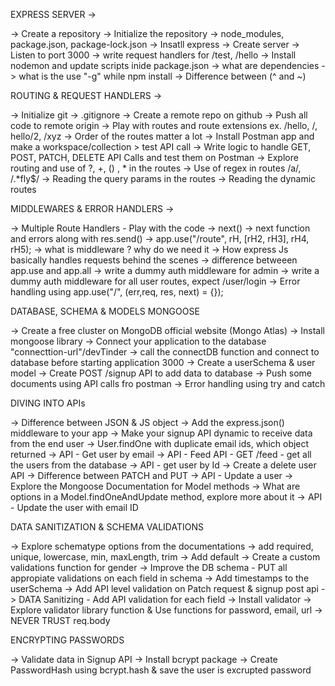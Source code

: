 EXPRESS SERVER ->

-> Create a repository
-> Initialize the repository
-> node_modules, package.json, package-lock.json
-> Insatll express
-> Create server
-> Listen to port 3000
-> write request handlers for /test, /hello
-> Install nodemon and update scripts inide package.json
-> what are dependencies
-> what is the use "-g" while npm install
-> Difference between (^ and ~)

ROUTING & REQUEST HANDLERS ->

-> Initialize git
-> .gitignore
-> Create a remote repo on github
-> Push all code to remote origin
-> Play with routes and route extensions ex. /hello, /, hello/2, /xyz
-> Order of the routes matter a lot
-> Install Postman app and make a workspace/collection > test API call
-> Write logic to handle GET, POST, PATCH, DELETE API Calls and test them on Postman
-> Explore routing and use of ?, +, () , * in the routes
-> Use of regex in routes /a/, /.*fly$/
-> Reading the query params in the routes
-> Reading the dynamic routes

MIDDLEWARES & ERROR HANDLERS ->

-> Multiple Route Handlers - Play with the code
-> next()
-> next function and errors along with res.send()
-> app.use("/route", rH, [rH2, rH3], rH4, rH5);
-> what is middleware ? why do we need it
-> How express Js basically handles requests behind the scenes
-> difference betweeen app.use and app.all
-> write a dummy auth middleware for admin
-> write a dummy auth middleware for all user routes, expect /user/login
-> Error handling using app.use("/", (err,req, res, next) = {});

DATABASE, SCHEMA & MODELS MONGOOSE

-> Create a free cluster on MongoDB official website (Mongo Atlas)
-> Install mongoose library
-> Connect your application to the database "connecttion-url"/devTinder
-> call the connectDB function and connect to database before starting application 3000
-> Create a userSchema & user model
-> Create POST /signup API to add data to database
-> Push some documents using API calls fro postman
-> Error handling using try and catch

DIVING INTO APIs

-> Difference between JSON & JS object
-> Add the express.json() middleware to your app
-> Make your signup API dynamic to receive data from the end user
-> User.findOne with duplicate email ids, which object returned
-> API -  Get user by email
-> API - Feed API - GET /feed - get all the users from the database
-> API - get user by Id
-> Create a delete user API
-> Difference between PATCH and PUT
-> API - Update a user
-> Explore the Mongoose Documentation for Model methods
-> What are options in a Model.findOneAndUpdate method, explore more about it
-> API - Update the user with email ID

DATA SANITIZATION & SCHEMA VALIDATIONS

-> Explore schematype options from the documentations
-> add required, unique, lowercase, min, maxLength, trim
-> Add default
-> Create a custom validations function for gender
-> Improve the DB schema - PUT all appropiate validations on each field in schema
-> Add timestamps to the userSchema
-> Add API level validation on Patch request & signup post api
-> DATA Sanitizing - Add API validation for each field
-> Install validator
-> Explore validator library function & Use functions for password, email, url
-> NEVER TRUST req.body

ENCRYPTING PASSWORDS

-> Validate data in Signup API
-> Install bcrypt package
-> Create PasswordHash using bcrypt.hash & save the user is excrupted password